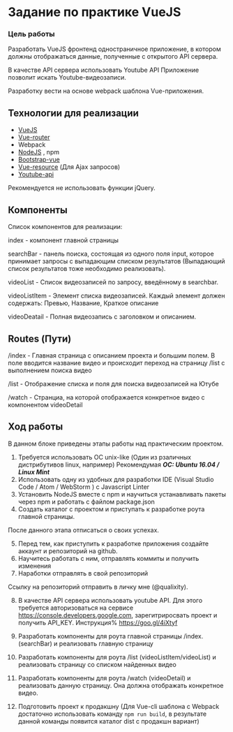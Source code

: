 
# Задание по практике VueJS
### Цель работы
Разработать VueJS фронтенд одностраничное приложение, в котором должны отображаться данные, полученные с открытого API сервера.

В качестве API сервера использовать Youtube API
Приложение позволит искать Youtube-видеозаписи.

Разработку вести  на основе webpack шаблона Vue-приложения.

## Технологии для реализации
- [VueJS](https://vuejs.org/)
- [Vue-router](https://router.vuejs.org/ru/)
- Webpack
- [NodeJS](https://nodejs.org/en/) , npm
- [Bootstrap-vue](https://www.npmjs.com/package/bootstrap-vue)
- [Vue-resource](https://github.com/pagekit/vue-resource) (Для Ajax запросов)
- [Youtube-api](https://developers.google.com/youtube/v3/sample_requests)

Рекомендуется не использовать функции jQuery.

## Компоненты
Список компонентов для реализации:

index - компонент главной страницы

searchBar - панель поиска, состоящая из одного поля input, которое принимает запросы с выпадающим списком результатов 
(Выпадающий список результатов тоже необходимо реализовать).


videoList - Список видеозаписей по запросу, введённому в searchbar. 

videoListItem - Элемент списка видеозаписей. Каждый элемент должен содержать: Превью, Название, Краткое описание

videoDeatail -  Полная видеозапись с заголовком и описанием.


## Routes (Пути)

/index - Главная страница с описанием проекта и большим полем. 
В поле вводится название видео и происходит переход на страницу /list с выполнением поиска видео

/list - Отображение списка и поля для поиска видеозаписей на Ютубе

/watch - Странциа, на которой отображается конкретное видео с компонентом videoDetail 

## Ход работы
В данном блоке приведены этапы работы над практическим проектом. 

1. Требуется использовать ОС unix-like (Один из рзаличных дистрибутивов linux, например)
Рекомендумая ***ОС: Ubuntu 16.04 / Linux Mint***
2. Использовать одну из удобных для разработки IDE (Visual Studio Code / Atom / WebStorm ) с Javascript Linter
3. Установить NodeJS вместе с npm и научиться устанавливать пакеты через npm и работать с файлом package.json 
4. Создать каталог с проектом и приступать к разработке роута главной страницы.

После данного этапа отписаться о своих успехах.

5. Перед тем, как приступить к разработке приложения создайте аккаунт и репозиторий на github.  
6. Научитесь работать с ним, отправлять коммиты и получить изменения
7. Наработки отправлять в свой репозиторий

Ссылку на репозиторий отправить в личку мне (@qualixity).

8. В качестве API сервера использовать youtube API. Для этого требуется авторизоваться на сервисе https://console.developers.google.com, зарегитриросвать проект и получить API_KEY. Инструкция% https://goo.gl/4iXtyf
9. Разработать компоненты для роута главной страницы /index. (searchBar) и реализовать главную страницу
10. Разработать компоненты для роута /list (videoListItem/videoList) и реализовать страницу со списком найденных видео
11. Разработать компоненты для роута /watch (videoDetail) и реализовать данную страницу. Она должна отображать конкретное видео.

12. Подготовить проект к продакшну (Для Vue-cli шаблона с Webpack достаточно использовать команду `npm run build`, в результате данной команды появится каталог dist с продакшн вариант)

